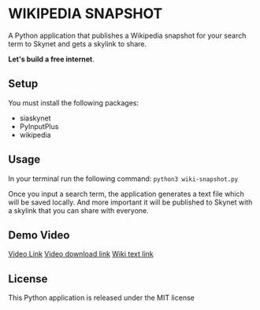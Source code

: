 # WIKIPEDIA SNAPSHOT

A Python application that publishes a Wikipedia snapshot for your search term to Skynet and gets a skylink to share.

**Let's build a free internet**.


## Setup
You must install the following packages:
- siaskynet
- PyInputPlus
- wikipedia


## Usage
In your terminal run the following command:
`python3 wiki-snapshot.py`

Once you input a search term, the application generates a text file which will be saved locally.
And more important it will be published to Skynet with a skylink that you can share with everyone.


## Demo Video
[Video Link](https://siasky.net/AABvSrtz__mD25pyz3qQGsJLjl8dPwcOl-SwdWuPZn-5ZA)
[Video download link](https://siasky.net/AAD48yM7xPelVKU-TFVHnHDzIvb2l7qNR2uufYtXRgzG3g)
[Wiki text link](https://siasky.net/IAC4dZIJ57dGG1_iNk505feYGswUQI1HSXGRmOO2Oxmb5A)


## License
This Python application is released under the MIT license